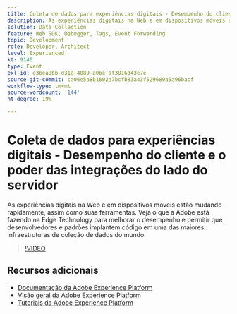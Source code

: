 ```yaml
---
title: Coleta de dados para experiências digitais - Desempenho do cliente e o poder das integrações do lado do servidor
description: As experiências digitais na Web e em dispositivos móveis estão mudando rapidamente, assim como suas ferramentas. Veja o que a Adobe está fazendo na Edge Technology para melhorar o desempenho e permitir que desenvolvedores e padrões implantem código em uma das maiores infraestruturas de coleção de dados do mundo.
solution: Data Collection
feature: Web SDK, Debugger, Tags, Event Forwarding
topic: Development
role: Developer, Architect
level: Experienced
kt: 9140
type: Event
exl-id: e3bea0bb-d31a-4089-a0be-af3816d43e7e
source-git-commit: ca06e5a8b1602a7bcfb83a43f529680a5a96bacf
workflow-type: tm+mt
source-wordcount: '144'
ht-degree: 19%

---
```


# Coleta de dados para experiências digitais - Desempenho do cliente e o poder das integrações do lado do servidor

As experiências digitais na Web e em dispositivos móveis estão mudando rapidamente, assim como suas ferramentas. Veja o que a Adobe está fazendo na Edge Technology para melhorar o desempenho e permitir que desenvolvedores e padrões implantem código em uma das maiores infraestruturas de coleção de dados do mundo.

>[!VIDEO](https://video.tv.adobe.com/v/337584/?quality=12&learn=on&hidetitle=true)

## Recursos adicionais

- [Documentação da Adobe Experience Platform](https://experienceleague.adobe.com/docs/experience-platform.html)
- [Visão geral da Adobe Experience Platform](https://experienceleague.adobe.com/docs/experience-platform/landing/home.html?lang=pt-BR)
- [Tutoriais da Adobe Experience Platform](https://experienceleague.adobe.com/docs/platform-learn/tutorials/overview.html?lang=pt-BR)

